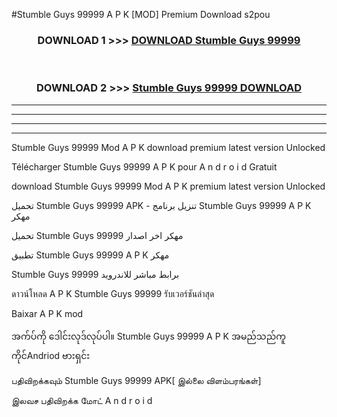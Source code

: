 #Stumble Guys  99999 A P K [MOD] Premium Download s2pou



<div align="center">

<h3>DOWNLOAD 1 >>> <a href="https://teeasianyam.web.app?sq=Stumble Guys  99999">DOWNLOAD Stumble Guys  99999 </a></h3><br>

<h3>DOWNLOAD 2 >>> <a href="https://teeasianyam.web.app?sq=Stumble Guys  99999 ">Stumble Guys  99999  DOWNLOAD </a></h3>

</div>


----------------------------------------------------------

----------------------------------------------------------

----------------------------------------------------------

----------------------------------------------------------


Stumble Guys  99999  Mod A P K download premium latest version Unlocked

Télécharger Stumble Guys  99999  A P K pour A n d r o i d Gratuit

download Stumble Guys  99999  Mod A P K premium latest version Unlocked

تحميل Stumble Guys  99999  APK - تنزيل برنامج Stumble Guys  99999  A P K مهكر

تحميل Stumble Guys  99999  مهكر اخر اصدار

تطبيق Stumble Guys  99999  A P K مهكر

Stumble Guys  99999  برابط مباشر للاندرويد

ดาวน์โหลด A P K Stumble Guys  99999  รับเวอร์ชันล่าสุด

Baixar A P K mod

အက်ပ်ကို ဒေါင်းလုဒ်လုပ်ပါ။ Stumble Guys  99999  A P K အမည်သည်ကူကိုင်Andriod ဗားရှင်း

பதிவிறக்கவும் Stumble Guys  99999  APK[ இல்லை விளம்பரங்கள்] 
 
இலவச பதிவிறக்க மோட் A n d r o i d



